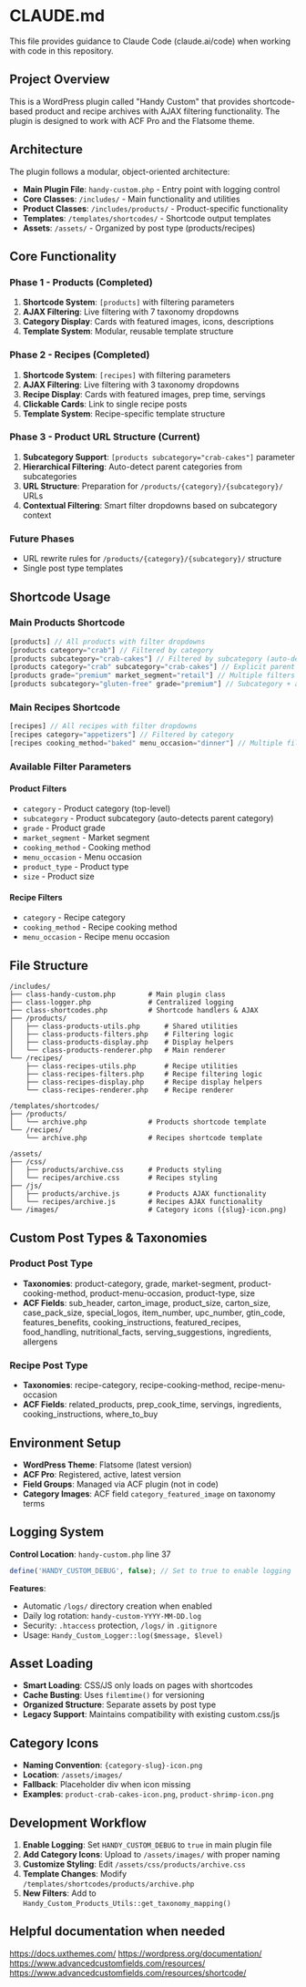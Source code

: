 # CLAUDE.md

This file provides guidance to Claude Code (claude.ai/code) when working with code in this repository.

## Project Overview

This is a WordPress plugin called "Handy Custom" that provides shortcode-based product and recipe archives with AJAX filtering functionality. The plugin is designed to work with ACF Pro and the Flatsome theme.

## Architecture

The plugin follows a modular, object-oriented architecture:

- **Main Plugin File**: `handy-custom.php` - Entry point with logging control
- **Core Classes**: `/includes/` - Main functionality and utilities
- **Product Classes**: `/includes/products/` - Product-specific functionality
- **Templates**: `/templates/shortcodes/` - Shortcode output templates
- **Assets**: `/assets/` - Organized by post type (products/recipes)

## Core Functionality

### Phase 1 - Products (Completed)
1. **Shortcode System**: `[products]` with filtering parameters
2. **AJAX Filtering**: Live filtering with 7 taxonomy dropdowns
3. **Category Display**: Cards with featured images, icons, descriptions
4. **Template System**: Modular, reusable template structure

### Phase 2 - Recipes (Completed)
1. **Shortcode System**: `[recipes]` with filtering parameters
2. **AJAX Filtering**: Live filtering with 3 taxonomy dropdowns
3. **Recipe Display**: Cards with featured images, prep time, servings
4. **Clickable Cards**: Link to single recipe posts
5. **Template System**: Recipe-specific template structure

### Phase 3 - Product URL Structure (Current)
1. **Subcategory Support**: `[products subcategory="crab-cakes"]` parameter
2. **Hierarchical Filtering**: Auto-detect parent categories from subcategories
3. **URL Structure**: Preparation for `/products/{category}/{subcategory}/` URLs
4. **Contextual Filtering**: Smart filter dropdowns based on subcategory context

### Future Phases
- URL rewrite rules for `/products/{category}/{subcategory}/` structure
- Single post type templates

## Shortcode Usage

### Main Products Shortcode
```php
[products] // All products with filter dropdowns
[products category="crab"] // Filtered by category
[products subcategory="crab-cakes"] // Filtered by subcategory (auto-detects parent)
[products category="crab" subcategory="crab-cakes"] // Explicit parent + child
[products grade="premium" market_segment="retail"] // Multiple filters
[products subcategory="gluten-free" grade="premium"] // Subcategory + additional filters
```

### Main Recipes Shortcode
```php
[recipes] // All recipes with filter dropdowns
[recipes category="appetizers"] // Filtered by category
[recipes cooking_method="baked" menu_occasion="dinner"] // Multiple filters
```

### Available Filter Parameters

#### Product Filters
- `category` - Product category (top-level)
- `subcategory` - Product subcategory (auto-detects parent category)
- `grade` - Product grade  
- `market_segment` - Market segment
- `cooking_method` - Cooking method
- `menu_occasion` - Menu occasion
- `product_type` - Product type
- `size` - Product size

#### Recipe Filters
- `category` - Recipe category
- `cooking_method` - Recipe cooking method
- `menu_occasion` - Recipe menu occasion

## File Structure

```
/includes/
├── class-handy-custom.php        # Main plugin class
├── class-logger.php              # Centralized logging
├── class-shortcodes.php          # Shortcode handlers & AJAX
├── /products/
│   ├── class-products-utils.php      # Shared utilities
│   ├── class-products-filters.php    # Filtering logic
│   ├── class-products-display.php    # Display helpers
│   └── class-products-renderer.php   # Main renderer
└── /recipes/
    ├── class-recipes-utils.php       # Recipe utilities
    ├── class-recipes-filters.php     # Recipe filtering logic
    ├── class-recipes-display.php     # Recipe display helpers
    └── class-recipes-renderer.php    # Recipe renderer

/templates/shortcodes/
├── /products/
│   └── archive.php               # Products shortcode template
└── /recipes/
    └── archive.php               # Recipes shortcode template

/assets/
├── /css/
│   ├── products/archive.css      # Products styling
│   └── recipes/archive.css       # Recipes styling
├── /js/
│   ├── products/archive.js       # Products AJAX functionality
│   └── recipes/archive.js        # Recipes AJAX functionality
└── /images/                      # Category icons ({slug}-icon.png)
```

## Custom Post Types & Taxonomies

### Product Post Type
- **Taxonomies**: product-category, grade, market-segment, product-cooking-method, product-menu-occasion, product-type, size
- **ACF Fields**: sub_header, carton_image, product_size, carton_size, case_pack_size, special_logos, item_number, upc_number, gtin_code, features_benefits, cooking_instructions, featured_recipes, food_handling, nutritional_facts, serving_suggestions, ingredients, allergens

### Recipe Post Type  
- **Taxonomies**: recipe-category, recipe-cooking-method, recipe-menu-occasion
- **ACF Fields**: related_products, prep_cook_time, servings, ingredients, cooking_instructions, where_to_buy

## Environment Setup

- **WordPress Theme**: Flatsome (latest version)
- **ACF Pro**: Registered, active, latest version
- **Field Groups**: Managed via ACF plugin (not in code)
- **Category Images**: ACF field `category_featured_image` on taxonomy terms

## Logging System

**Control Location**: `handy-custom.php` line 37
```php
define('HANDY_CUSTOM_DEBUG', false); // Set to true to enable logging
```

**Features**:
- Automatic `/logs/` directory creation when enabled
- Daily log rotation: `handy-custom-YYYY-MM-DD.log`
- Security: `.htaccess` protection, `/logs/` in `.gitignore`
- Usage: `Handy_Custom_Logger::log($message, $level)`

## Asset Loading

- **Smart Loading**: CSS/JS only loads on pages with shortcodes
- **Cache Busting**: Uses `filemtime()` for versioning
- **Organized Structure**: Separate assets by post type
- **Legacy Support**: Maintains compatibility with existing custom.css/js

## Category Icons

- **Naming Convention**: `{category-slug}-icon.png`
- **Location**: `/assets/images/`
- **Fallback**: Placeholder div when icon missing
- **Examples**: `product-crab-cakes-icon.png`, `product-shrimp-icon.png`

## Development Workflow

1. **Enable Logging**: Set `HANDY_CUSTOM_DEBUG` to `true` in main plugin file
2. **Add Category Icons**: Upload to `/assets/images/` with proper naming
3. **Customize Styling**: Edit `/assets/css/products/archive.css`
4. **Template Changes**: Modify `/templates/shortcodes/products/archive.php`
5. **New Filters**: Add to `Handy_Custom_Products_Utils::get_taxonomy_mapping()`

## Helpful documentation when needed
https://docs.uxthemes.com/
https://wordpress.org/documentation/
https://www.advancedcustomfields.com/resources/
https://www.advancedcustomfields.com/resources/shortcode/